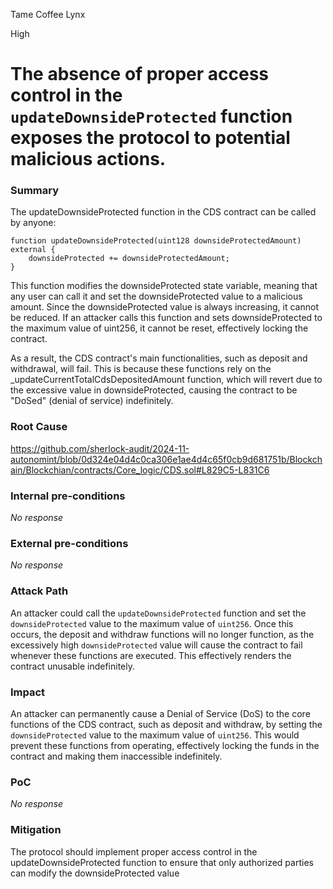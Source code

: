 Tame Coffee Lynx

High

# The absence of proper access control in the `updateDownsideProtected` function exposes the protocol to potential malicious actions.

### Summary

The updateDownsideProtected function in the CDS contract can be called by anyone:
```solidity 
function updateDownsideProtected(uint128 downsideProtectedAmount) external {
    downsideProtected += downsideProtectedAmount;
}
```
This function modifies the downsideProtected state variable, meaning that any user can call it and set the downsideProtected value to a malicious amount. Since the downsideProtected value is always increasing, it cannot be reduced. If an attacker calls this function and sets downsideProtected to the maximum value of uint256, it cannot be reset, effectively locking the contract.

As a result, the CDS contract's main functionalities, such as deposit and withdrawal, will fail. This is because these functions rely on the _updateCurrentTotalCdsDepositedAmount function, which will revert due to the excessive value in downsideProtected, causing the contract to be "DoSed" (denial of service) indefinitely.

### Root Cause

https://github.com/sherlock-audit/2024-11-autonomint/blob/0d324e04d4c0ca306e1ae4d4c65f0cb9d681751b/Blockchain/Blockchian/contracts/Core_logic/CDS.sol#L829C5-L831C6

### Internal pre-conditions

_No response_

### External pre-conditions

_No response_

### Attack Path

An attacker could call the `updateDownsideProtected` function and set the `downsideProtected` value to the maximum value of `uint256`. 
Once this occurs, the deposit and withdraw functions will no longer function, as the excessively high `downsideProtected` value will cause the contract to fail whenever these functions are executed. 
This effectively renders the contract unusable indefinitely.

### Impact

An attacker can permanently cause a Denial of Service (DoS) to the core functions of the CDS contract, such as deposit and withdraw, by setting the `downsideProtected` value to the maximum value of `uint256`.
This would prevent these functions from operating, effectively locking the funds in the contract and making them inaccessible indefinitely.

### PoC

_No response_

### Mitigation

The protocol should implement proper access control in the updateDownsideProtected function to ensure that only authorized parties can modify the downsideProtected value